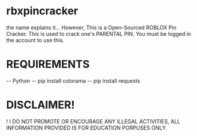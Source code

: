 # rbxpincracker
the name explains it...
However, This is a Open-Sourced ROBLOX Pin Cracker.
This is used to crack one's PARENTAL PIN. 
You must be logged in the account to use this.

# REQUIREMENTS
--   Python
--   pip install colorama
--   pip install requests

# DISCLAIMER!
! I DO NOT PROMOTE OR ENCOURAGE ANY ILLEGAL ACTIVITIES, ALL INFORMATION PROVIDED IS FOR EDUCATION PORPUSES ONLY.
